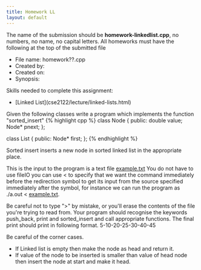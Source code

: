 ```yaml
---
title: Homework LL
layout: default
---
```

The name of the submission should be **homework-linkedlist.cpp**, no numbers, no name, no capital letters.
All homeworks must have  the following at the top of the submitted file
<ul>
    <li>File name: homework??.cpp</li>
    <li>Created by:</li>
    <li>Created on:</li> 
    <li>Synopsis:</li>
</ul>
Skills needed to complete this assignment:
<ul>
<li>[Linked List](cse2122/lecture/linked-lists.html)</li>
</ul>
Given the following classes write a program which implements the function "sorted_insert"
{% highlight cpp %}
class Node {
public:
    double value;
    Node* pnext;
};

class List {
public:
    Node* first;
};
{% endhighlight %}

Sorted insert inserts a new node in sorted linked list in the appropriate place. 

This is the input to the program is a text file [example.txt](/cse2122/homework/hw_ll.txt)
You do not have to use fileIO you can use < to specify that we want the command immediately before the redirection symbol to get its input from the source specified immediately after the symbol, for instance
we can run the program as ./a.out < [example.txt](/cse2122/homework/hw_ll.txt).


Be careful not to type ">" by mistake, or you'll erase the contents of the file you're trying to read from. 
Your program should recognise the keywords push_back, print and sorted_insert and call appropriate functions. 
The final print should print in following format. 
5-10-20-25-30-40-45

Be careful of the corner cases. 
<ul>
    <li>If Linked list is empty then make the node as head and return it.</li>
    <li>If value of the node to be inserted is smaller than value of head node
    then insert the node at start and make it head.</li>
</ul>


